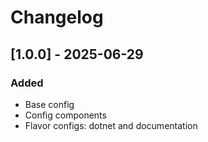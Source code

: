 # Changelog

## [1.0.0] - 2025-06-29

### Added

- Base config
- Config components
- Flavor configs: dotnet and documentation
